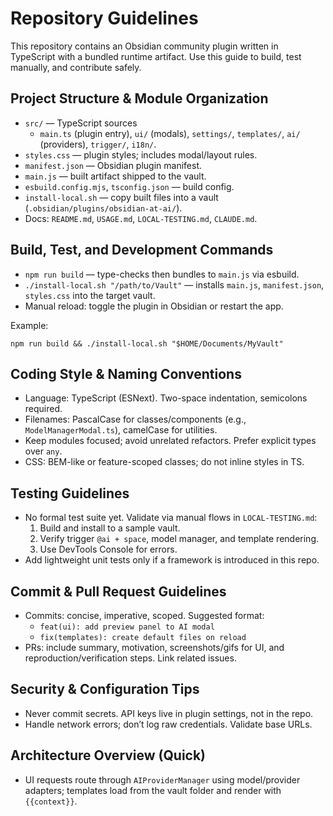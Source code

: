 # Repository Guidelines

This repository contains an Obsidian community plugin written in TypeScript with a bundled runtime artifact. Use this guide to build, test manually, and contribute safely.

## Project Structure & Module Organization
- `src/` — TypeScript sources
  - `main.ts` (plugin entry), `ui/` (modals), `settings/`, `templates/`, `ai/` (providers), `trigger/`, `i18n/`.
- `styles.css` — plugin styles; includes modal/layout rules.
- `manifest.json` — Obsidian plugin manifest.
- `main.js` — built artifact shipped to the vault.
- `esbuild.config.mjs`, `tsconfig.json` — build config.
- `install-local.sh` — copy built files into a vault (`.obsidian/plugins/obsidian-at-ai/`).
- Docs: `README.md`, `USAGE.md`, `LOCAL-TESTING.md`, `CLAUDE.md`.

## Build, Test, and Development Commands
- `npm run build` — type-checks then bundles to `main.js` via esbuild.
- `./install-local.sh "/path/to/Vault"` — installs `main.js`, `manifest.json`, `styles.css` into the target vault.
- Manual reload: toggle the plugin in Obsidian or restart the app.

Example:
```
npm run build && ./install-local.sh "$HOME/Documents/MyVault"
```

## Coding Style & Naming Conventions
- Language: TypeScript (ESNext). Two-space indentation, semicolons required.
- Filenames: PascalCase for classes/components (e.g., `ModelManagerModal.ts`), camelCase for utilities.
- Keep modules focused; avoid unrelated refactors. Prefer explicit types over `any`.
- CSS: BEM-like or feature-scoped classes; do not inline styles in TS.

## Testing Guidelines
- No formal test suite yet. Validate via manual flows in `LOCAL-TESTING.md`:
  1) Build and install to a sample vault.
  2) Verify trigger `@ai + space`, model manager, and template rendering.
  3) Use DevTools Console for errors.
- Add lightweight unit tests only if a framework is introduced in this repo.

## Commit & Pull Request Guidelines
- Commits: concise, imperative, scoped. Suggested format:
  - `feat(ui): add preview panel to AI modal`
  - `fix(templates): create default files on reload`
- PRs: include summary, motivation, screenshots/gifs for UI, and reproduction/verification steps. Link related issues.

## Security & Configuration Tips
- Never commit secrets. API keys live in plugin settings, not in the repo.
- Handle network errors; don’t log raw credentials. Validate base URLs.

## Architecture Overview (Quick)
- UI requests route through `AIProviderManager` using model/provider adapters; templates load from the vault folder and render with `{{context}}`.
